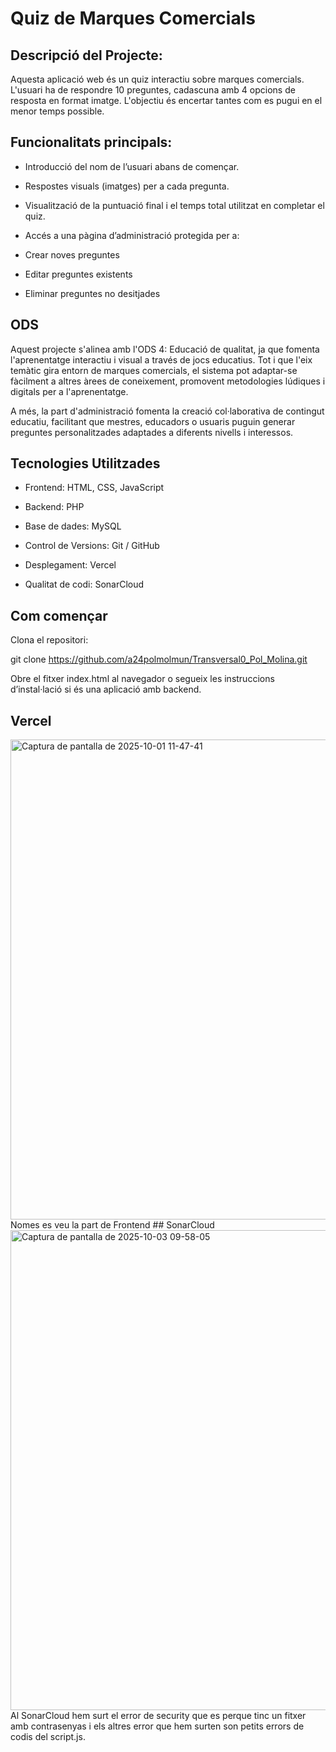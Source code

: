 # Quiz de Marques Comercials
## Descripció del Projecte:

Aquesta aplicació web és un quiz interactiu sobre marques comercials. L'usuari ha de respondre 10 preguntes, cadascuna amb 4 opcions de resposta en format imatge. L'objectiu és encertar tantes com es pugui en el menor temps possible.

## Funcionalitats principals:

- Introducció del nom de l’usuari abans de començar.

- Respostes visuals (imatges) per a cada pregunta.

- Visualització de la puntuació final i el temps total utilitzat en completar el quiz.

- Accés a una pàgina d’administració protegida per a:

- Crear noves preguntes

- Editar preguntes existents

- Eliminar preguntes no desitjades

## ODS

Aquest projecte s'alinea amb l'ODS 4: Educació de qualitat, ja que fomenta l'aprenentatge interactiu i visual a través de jocs educatius. Tot i que l'eix temàtic gira entorn de marques comercials, el sistema pot adaptar-se fàcilment a altres àrees de coneixement, promovent metodologies lúdiques i digitals per a l'aprenentatge.

A més, la part d'administració fomenta la creació col·laborativa de contingut educatiu, facilitant que mestres, educadors o usuaris puguin generar preguntes personalitzades adaptades a diferents nivells i interessos.

## Tecnologies Utilitzades

- Frontend: HTML, CSS, JavaScript

- Backend: PHP
  
- Base de dades: MySQL
  
- Control de Versions: Git / GitHub

- Desplegament: Vercel
  
- Qualitat de codi: SonarCloud

## Com començar

Clona el repositori:

git clone https://github.com/a24polmolmun/Transversal0_Pol_Molina.git

Obre el fitxer index.html al navegador o segueix les instruccions d’instal·lació si és una aplicació amb backend.

## Vercel
<img width="1366" height="768" alt="Captura de pantalla de 2025-10-01 11-47-41" src="https://github.com/user-attachments/assets/5db3c1f1-ecda-4436-88de-a6a55caf2846" />
Nomes es veu la part de Frontend 
##  SonarCloud
<img width="1366" height="768" alt="Captura de pantalla de 2025-10-03 09-58-05" src="https://github.com/user-attachments/assets/1dfe2af7-ce83-4552-865a-916b7bc579ed" />
Al SonarCloud hem surt el error de security que es perque tinc un fitxer amb contrasenyas i els altres error que hem surten son petits errors de codis del script.js.


